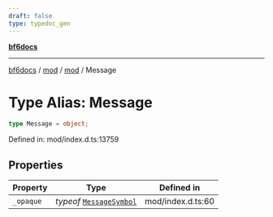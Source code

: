 ```yaml
---
draft: false
type: typedoc_gen
---
```


[**bf6docs**](../../../_index.md)

***

[bf6docs](../../../_index.md) / [mod](../../_index.md) / [mod](../_index.md) / Message

# Type Alias: Message

```ts
type Message = object;
```

Defined in: mod/index.d.ts:13759

## Properties

| Property | Type | Defined in |
| ------ | ------ | ------ |
| <a id="_opaque"></a> `_opaque` | *typeof* [`MessageSymbol`](../MessageSymbol/_index.md) | mod/index.d.ts:60 |
